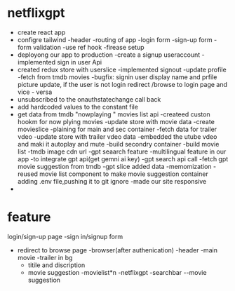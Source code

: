 # netflixgpt
- create react app
- configre tailwind
-header
-routing of app
-login form
-sign-up form
-form validation
-use ref hook
-firease setup
- deployong our app to production
-create a signup useraccount
-implemented sign in user Api
- created redux store with userslice
-implemented signout
-update profile
-fetch from tmdb movies
-bugfix: signin user display name and prfile picture update, if the user is not login  redirect /browse to login page and vice - versa
- unsubscribed to the onauthstatechange  call  back
- add hardcoded values to the constant file
- get data from tmdb "nowplaying " movies list api
 -createed custon hookm for now plying movies
 -update store with movie data
 -create movieslice
 -plaining for main and sec container
 -fetch  data for trailer vdeo
 -update store with trailer vdeo data
 -embedded the utube vdeo and maki it autoplay and mute
-build secondry container
-build movie list
-tmdb image cdn url
-gpt seaarch feature
-multilingual feature in our app
-to integrate gpt api(get gemni ai key)
-gpt search api call
-fetch gpt movie suggestion from tmdb
-gpt slice  added data
-memomization
-reused movie list component to make movie suggestion container
adding .env file,pushing it to git ignore
-made our site responsive
-



 # feature

 login/sign-up page
 -sign in/signup form
 - redirect to browse page
 -browser(after authenication)
    -header
    -main movie
      -trailer in bg
      - titile and discription
      - movie suggestion
      -movielist*n
-netflixgpt
  -searchbar
  --movie suggestion



